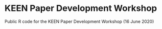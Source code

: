 # KEEN Paper Development Workshop
Public R code for the KEEN Paper Development Workshop (16 June 2020)
